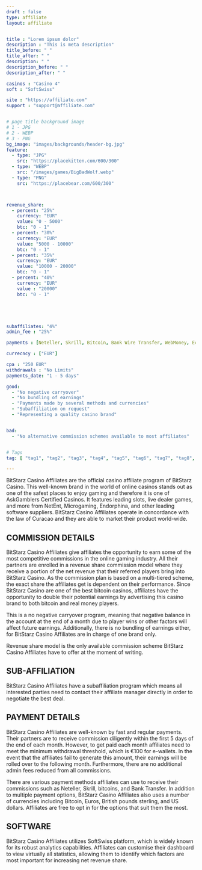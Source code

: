 ```yaml
---
draft : false
type: affiliate
layout: affiliate


title : "Lorem ipsum dolor"
description : "This is meta description"
title_before: " "
title_after: " "
description: " "
description_before: " "
description_after: " "

casinos : "Casino 4"
soft : "SoftSwiss"

site : "https://affiliate.com"
support : "support@affiliate.com"


# page title background image
# 1 - JPG
# 2 - WEBP
# 3 - PNG
bg_image: "images/backgrounds/header-bg.jpg"
feature:
  - type: "JPG"
    src: "https://placekitten.com/600/300"
  - type: "WEBP"
    src: "/images/games/BigBadWolf.webp"
  - type: "PNG"
    src: "https://placebear.com/600/300"



revenue_share:
  - percent: "25%"
    currency: "EUR"
    value: "0 - 5000"
    btc: "0 - 1"
  - percent: "30%"
    currency: "EUR"
    value: "5000 - 10000"
    btc: "0 - 1"
  - percent: "35%"
    currency: "EUR"
    value: "10000 - 20000"
    btc: "0 - 1"
  - percent: "40%"
    currency: "EUR"
    value : "20000"
    btc: "0 - 1"





subaffiliates: "4%"
admin_fee : "25%"

payments : [Neteller, Skrill, Bitcoin, Bank Wire Transfer, WebMoney, EcoPayz, QIWI, Yandex]

currecncy : ["EUR"]

cpa : "250 EUR"
withdrawals : "No Limits"
payments_date: "1 - 5 days"

good:
  - "No negative carryover"
  - "No bundling of earnings"
  - "Payments made by several methods and currencies"
  - "Subaffiliation on request"
  - "Representing a quality casino brand"


bad:
  - "No alternative commission schemes available to most affiliates"


# Tags
tag: [ "tag1", "tag2", "tag3", "tag4", "tag5", "tag6", "tag7", "tag8", "tag9", "tag10", "tag11", "tag12" ]

---
```


BitStarz Casino Affiliates are the official casino affiliate program of BitStarz Casino. This well-known brand in the world of online casinos stands out as one of the safest places to enjoy gaming and therefore it is one of AskGamblers Certified Casinos. It features leading slots, live dealer games, and more from NetEnt, Microgaming, Endorphina, and other leading software suppliers. BitStarz Casino Affiliates operate in concordance with the law of Curacao and they are able to market their product world-wide.

## COMMISSION DETAILS
BitStarz Casino Affiliates give affiliates the opportunity to earn some of the most competitive commissions in the online gaming industry. All their partners are enrolled in a revenue share commission model where they receive a portion of the net revenue that their referred players bring into BitStarz Casino. As the commission plan is based on a multi-tiered scheme, the exact share the affiliates get is dependent on their performance. Since BitStarz Casino are one of the best bitcoin casinos, affiliates have the opportunity to double their potential earnings by advertising this casino brand to both bitcoin and real money players.

This is a no negative carryover program, meaning that negative balance in the account at the end of a month due to player wins or other factors will affect future earnings. Additionally, there is no bundling of earnings either, for BitStarz Casino Affiliates are in charge of one brand only.

Revenue share model is the only available commission scheme BitStarz Casino Affiliates have to offer at the moment of writing.

## SUB-AFFILIATION
BitStarz Casino Affiliates have a subaffiliation program which means all interested parties need to contact their affiliate manager directly in order to negotiate the best deal.

## PAYMENT DETAILS
BitStarz Casino Affiliates are well-known by fast and regular payments. Their partners are to receive commission diligently within the first 5 days of the end of each month. However, to get paid each month affiliates need to meet the minimum withdrawal threshold, which is €100 for e-wallets. In the event that the affiliates fail to generate this amount, their earnings will be rolled over to the following month. Furthermore, there are no additional admin fees reduced from all commissions.

There are various payment methods affiliates can use to receive their commissions such as Neteller, Skrill, bitcoins, and Bank Transfer. In addition to multiple payment options, BitStarz Casino Affiliates also uses a number of currencies including Bitcoin, Euros, British pounds sterling, and US dollars. Affiliates are free to opt in for the options that suit them the most.

## SOFTWARE
BitStarz Casino Affiliates utilizes SoftSwiss platform, which is widely known for its robust analytics capabilities. Affiliates can customise their dashboard to view virtually all statistics, allowing them to identify which factors are most important for increasing net revenue share.